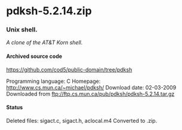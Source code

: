 # pdksh-5.2.14.zip #

### Unix shell. ###

*A clone of the AT&T Korn shell.*

#### Archived source code ####
https://github.com/cod5/public-domain/tree/pdksh

Programming language: C
Homepage: http://www.cs.mun.ca/~michael/pdksh/
Download date: 02-03-2009
Downloaded from ftp://ftp.cs.mun.ca/pub/pdksh/pdksh-5.2.14.tar.gz

#### Status ####
Deleted files: sigact.c, sigact.h, aclocal.m4
  Converted to .zip.

